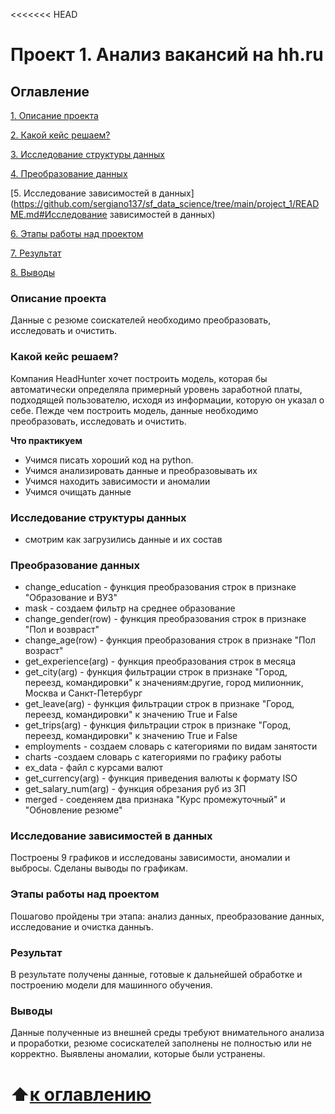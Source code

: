 <<<<<<< HEAD
# Проект 1. Анализ вакансий на hh.ru

## Оглавление
[1. Описание проекта](https://github.com/sergiano137/sf_data_science/tree/main/project_1/README.md#Описание-проекта)  

[2. Какой кейс решаем?](https://github.com/sergiano137/sf_data_science/tree/main/project_1/README.md#Какой-кейс-решаем)

[3. Исследование структуры данных](https://github.com/sergiano137/sf_data_science/tree/main/project_1/README.md#Исследование-структуры-данных)

[4. Преобразование данных](https://github.com/sergiano137/sf_data_science/tree/main/project_1/README.md#Преобразование-данных)

[5. Исследование зависимостей в данных](https://github.com/sergiano137/sf_data_science/tree/main/project_1/README.md#Исследование зависимостей в данных)

[6. Этапы работы над проектом](https://github.com/sergiano137/sf_data_science/tree/main/project_1/README.md#Этапы-работы-над-проектом)  

[7. Результат](https://github.com/sergiano137/sf_data_science/tree/main/project_1/README.md#Результат)  

[8. Выводы](https://github.com/sergiano137/sf_data_science/tree/main/project_1/README.md#Выводы)

### Описание проекта
Данные с резюме соискателей необходимо преобразовать, исследовать и очистить.

### Какой кейс решаем?
Компания HeadHunter хочет построить модель, которая бы автоматически определяла примерный уровень заработной платы, подходящей пользователю, исходя из информации, которую он указал о себе. Пежде чем построить модель, данные необходимо преобразовать, исследовать и очистить.

**Что практикуем**
- Учимся писать хороший код на python.
- Учимся анализировать данные и преобразовывать их
- Учимся находить зависимости и аномалии
- Учимся очищать данные
### Исследование структуры данных
- смотрим как загрузились данные и их состав

### Преобразование данных
- change_education - функция преобразования строк в признаке "Образование и ВУЗ"
- mask - создаем фильтр на среднее образование
- change_gender(row) - функция преобразования строк в признаке "Пол и возвраст"
- change_age(row) - функция преобразования строк в признаке "Пол возраст"
- get_experience(arg) - функция преобразования строк в месяца
- get_city(arg) - функция фильтрации строк в признаке "Город, переезд, командировки" к значениям:другие, город милионник, Москва и Санкт-Петербург
- get_leave(arg) - функция фильтрации строк в признаке "Город, переезд, командировки" к значению True и False
- get_trips(arg) - функция фильтрации строк в признаке "Город, переезд, командировки" к значению True и False
- employments - создаем словарь с категориями по видам занятости
- charts -создаем словарь с категориями по графику работы
- ex_data - файл с курсами валют
- get_сurrency(arg) - функция приведения валюты к формату ISO
- get_salary_num(arg) - функция обрезания руб из ЗП
- merged - соеденяем два признака "Курс промежуточный" и "Обновление резюме"

### Исследование зависимостей в данных
Построены 9 графиков и исследованы зависимости, аномалии и выбросы. Сделаны выводы по графикам.

### Этапы работы над проектом
Пошагово пройдены три этапа: анализ данных, преобразование данных, исследование и очистка данныъ.

### Результат
В результате получены данные, готовые к дальнейшей обработке и построению модели для машинного обучения.

### Выводы
Данные полученные из внешней среды требуют внимательного анализа и проработки, резюме сосискателей заполнены не полностью или не корректно. Выявлены аномалии, которые были устранены.

:arrow_up:[к оглавлению](https://github.com/sergiano137/sf_data_science/tree/main/project_1#Оглавление)
=======
